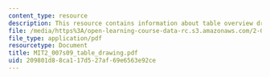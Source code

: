 ```yaml
---
content_type: resource
description: This resource contains information about table overview drawing.
file: /media/https%3A/open-learning-course-data-rc.s3.amazonaws.com/2-007-design-and-manufacturing-i-spring-2009/209801d88ca117d527af69e6563e92ce_MIT2_007s09_table_drawing.pdf
file_type: application/pdf
resourcetype: Document
title: MIT2_007s09_table_drawing.pdf
uid: 209801d8-8ca1-17d5-27af-69e6563e92ce
---
```

